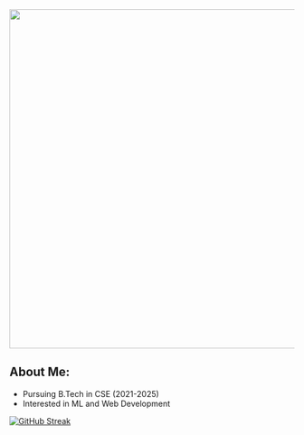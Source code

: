 <div id="header" align="center">
  <img src="https://media.giphy.com/media/L1R1tvI9svkIWwpVYr/giphy.gif" width="600"/>
</div>

## About Me:

- Pursuing B.Tech in CSE (2021-2025)
- Interested in ML and Web Development


[![GitHub Streak](http://github-readme-streak-stats.herokuapp.com?user=Jayanti2919&theme=blueberry_duo)](https://git.io/streak-stats)
